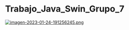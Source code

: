 # Trabajo_Java_Swin_Grupo_7

[![imagen-2023-01-24-191256245.png](https://i.postimg.cc/D0TMz9bJ/imagen-2023-01-24-191256245.png)](https://postimg.cc/G8XQ7SKd)
